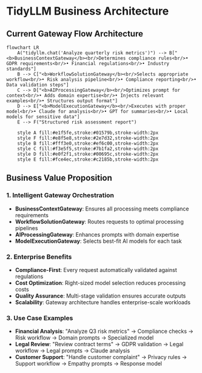 # TidyLLM Business Architecture

## Current Gateway Flow Architecture

```mermaid
flowchart LR
    A("tidyllm.chat('Analyze quarterly risk metrics')") --> B["<b>BusinessContextGateway</b><br/>Determines compliance rules<br/>• GDPR requirements<br/>• Financial regulations<br/>• Industry standards"]
    B --> C["<b>WorkflowSolutionGateway</b><br/>Selects appropriate workflow<br/>• Risk analysis pipeline<br/>• Compliance reporting<br/>• Data validation steps"]
    C --> D["<b>AIProcessingGateway</b><br/>Optimizes prompt for context<br/>• Adds domain expertise<br/>• Injects relevant examples<br/>• Structures output format"]
    D --> E["<b>ModelExecutionGateway</b><br/>Executes with proper model<br/>• Claude for analysis<br/>• GPT for summaries<br/>• Local models for sensitive data"]
    E --> F("Structured risk assessment report")
    
    style A fill:#e1f5fe,stroke:#01579b,stroke-width:2px
    style F fill:#e8f5e8,stroke:#2e7d32,stroke-width:2px
    style B fill:#fff3e0,stroke:#ef6c00,stroke-width:2px
    style C fill:#f3e5f5,stroke:#7b1fa2,stroke-width:2px
    style D fill:#e0f2f1,stroke:#00695c,stroke-width:2px
    style E fill:#fce4ec,stroke:#c2185b,stroke-width:2px
```

## Business Value Proposition

### 1. Intelligent Gateway Orchestration
- **BusinessContextGateway**: Ensures all processing meets compliance requirements
- **WorkflowSolutionGateway**: Routes requests to optimal processing pipelines
- **AIProcessingGateway**: Enhances prompts with domain expertise
- **ModelExecutionGateway**: Selects best-fit AI models for each task

### 2. Enterprise Benefits
- **Compliance-First**: Every request automatically validated against regulations
- **Cost Optimization**: Right-sized model selection reduces processing costs
- **Quality Assurance**: Multi-stage validation ensures accurate outputs
- **Scalability**: Gateway architecture handles enterprise-scale workloads

### 3. Use Case Examples
- **Financial Analysis**: "Analyze Q3 risk metrics" → Compliance checks → Risk workflow → Domain prompts → Specialized model
- **Legal Review**: "Review contract terms" → GDPR validation → Legal workflow → Legal prompts → Claude analysis
- **Customer Support**: "Handle customer complaint" → Privacy rules → Support workflow → Empathy prompts → Response model